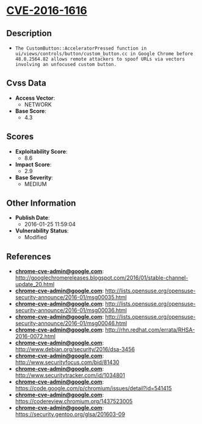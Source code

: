 
# [CVE-2016-1616](https://cve.mitre.org/cgi-bin/cvename.cgi?name=CVE-2016-1616)

## Description

- `The CustomButton::AcceleratorPressed function in ui/views/controls/button/custom_button.cc in Google Chrome before 48.0.2564.82 allows remote attackers to spoof URLs via vectors involving an unfocused custom button.`

## Cvss Data

- **Access Vector**:
  - NETWORK
- **Base Score**:
  - 4.3

## Scores

- **Exploitability Score**:
  - 8.6
- **Impact Score**:
  - 2.9
- **Base Severity**:
  - MEDIUM

## Other Information

- **Publish Date**:
  - 2016-01-25 11:59:04
- **Vulnerability Status**:
  - Modified

## References

- **chrome-cve-admin@google.com**: http://googlechromereleases.blogspot.com/2016/01/stable-channel-update_20.html
- **chrome-cve-admin@google.com**: http://lists.opensuse.org/opensuse-security-announce/2016-01/msg00035.html
- **chrome-cve-admin@google.com**: http://lists.opensuse.org/opensuse-security-announce/2016-01/msg00036.html
- **chrome-cve-admin@google.com**: http://lists.opensuse.org/opensuse-security-announce/2016-01/msg00046.html
- **chrome-cve-admin@google.com**: http://rhn.redhat.com/errata/RHSA-2016-0072.html
- **chrome-cve-admin@google.com**: http://www.debian.org/security/2016/dsa-3456
- **chrome-cve-admin@google.com**: http://www.securityfocus.com/bid/81430
- **chrome-cve-admin@google.com**: http://www.securitytracker.com/id/1034801
- **chrome-cve-admin@google.com**: https://code.google.com/p/chromium/issues/detail?id=541415
- **chrome-cve-admin@google.com**: https://codereview.chromium.org/1437523005
- **chrome-cve-admin@google.com**: https://security.gentoo.org/glsa/201603-09
